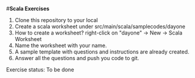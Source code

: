 #**Scala Exercises**

1. Clone this repository to your local
2. Create a scala worksheet under src/main/scala/samplecodes/dayone
3. How to create a worksheet? right-click on "dayone" -> New -> Scala Worksheet
4. Name the worksheet with your name.
5. A sample template with questions and instructions are already created.
6. Answer all the questions and push you code to git.

Exercise status: To be done
